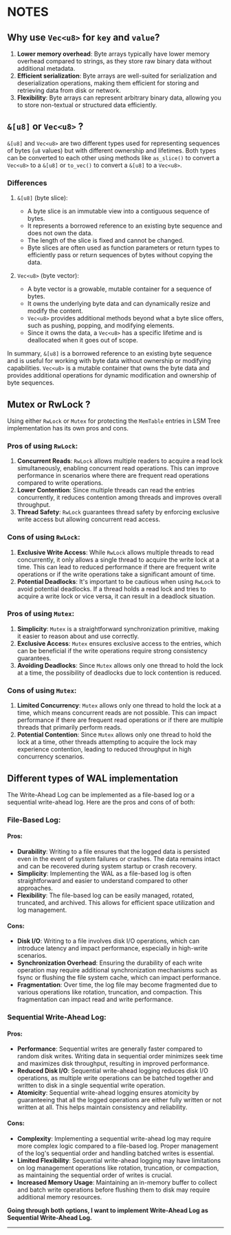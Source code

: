 # NOTES

## Why use `Vec<u8>` for `key` and `value`?

1. **Lower memory overhead**: Byte arrays typically have lower memory overhead compared to strings, as they store raw binary data without additional metadata.
2. **Efficient serialization**: Byte arrays are well-suited for serialization and deserialization operations, making them efficient for storing and retrieving data from disk or network.
3. **Flexibility**: Byte arrays can represent arbitrary binary data, allowing you to store non-textual or structured data efficiently.

## `&[u8]` or `Vec<u8>` ?

`&[u8]` and `Vec<u8>` are two different types used for representing sequences of bytes (`u8` values) but with different ownership and lifetimes.
Both types can be converted to each other using methods like `as_slice()` to convert a `Vec<u8>` to a `&[u8]` or `to_vec()` to convert a `&[u8]` to a `Vec<u8>`. 

### Differences

1. `&[u8]` (byte slice):
   - A byte slice is an immutable view into a contiguous sequence of bytes.
   - It represents a borrowed reference to an existing byte sequence and does not own the data.
   - The length of the slice is fixed and cannot be changed.
   - Byte slices are often used as function parameters or return types to efficiently pass or return sequences of bytes without copying the data.

2. `Vec<u8>` (byte vector):
   - A byte vector is a growable, mutable container for a sequence of bytes.
   - It owns the underlying byte data and can dynamically resize and modify the content.
   - `Vec<u8>` provides additional methods beyond what a byte slice offers, such as pushing, popping, and modifying elements.
   - Since it owns the data, a `Vec<u8>` has a specific lifetime and is deallocated when it goes out of scope.


In summary, `&[u8]` is a borrowed reference to an existing byte sequence and is useful for working with byte data without ownership or modifying capabilities. `Vec<u8>` is a mutable container that owns the byte data and provides additional operations for dynamic modification and ownership of byte sequences.

## Mutex or RwLock ?

Using either `RwLock` or `Mutex` for protecting the `MemTable` entries in LSM Tree implementation has its own pros and cons.

### Pros of using `RwLock`:

1. **Concurrent Reads**: `RwLock` allows multiple readers to acquire a read lock simultaneously, enabling concurrent read operations. This can improve performance in scenarios where there are frequent read operations compared to write operations.
2. **Lower Contention**: Since multiple threads can read the entries concurrently, it reduces contention among threads and improves overall throughput.
3. **Thread Safety**: `RwLock` guarantees thread safety by enforcing exclusive write access but allowing concurrent read access.

### Cons of using `RwLock`:

1. **Exclusive Write Access**: While `RwLock` allows multiple threads to read concurrently, it only allows a single thread to acquire the write lock at a time. This can lead to reduced performance if there are frequent write operations or if the write operations take a significant amount of time.
2. **Potential Deadlocks**: It's important to be cautious when using `RwLock` to avoid potential deadlocks. If a thread holds a read lock and tries to acquire a write lock or vice versa, it can result in a deadlock situation.

### Pros of using `Mutex`:

1. **Simplicity**: `Mutex` is a straightforward synchronization primitive, making it easier to reason about and use correctly.
2. **Exclusive Access**: `Mutex` ensures exclusive access to the entries, which can be beneficial if the write operations require strong consistency guarantees.
3. **Avoiding Deadlocks**: Since `Mutex` allows only one thread to hold the lock at a time, the possibility of deadlocks due to lock contention is reduced.

### Cons of using `Mutex`:

1. **Limited Concurrency**: `Mutex` allows only one thread to hold the lock at a time, which means concurrent reads are not possible. This can impact performance if there are frequent read operations or if there are multiple threads that primarily perform reads.
2. **Potential Contention**: Since `Mutex` allows only one thread to hold the lock at a time, other threads attempting to acquire the lock may experience contention, leading to reduced throughput in high concurrency scenarios.


## Different types of WAL implementation

The Write-Ahead Log can be implemented as a file-based log or a sequential write-ahead log. Here are the pros and cons of of both:

### File-Based Log:

#### Pros:

- **Durability**: Writing to a file ensures that the logged data is persisted even in the event of system failures or crashes. The data remains intact and can be recovered during system startup or crash recovery.
- **Simplicity**: Implementing the WAL as a file-based log is often straightforward and easier to understand compared to other approaches.
- **Flexibility**: The file-based log can be easily managed, rotated, truncated, and archived. This allows for efficient space utilization and log management.

#### Cons:

- **Disk I/O**: Writing to a file involves disk I/O operations, which can introduce latency and impact performance, especially in high-write scenarios.
- **Synchronization Overhead**: Ensuring the durability of each write operation may require additional synchronization mechanisms such as fsync or flushing the file system cache, which can impact performance.
- **Fragmentation**: Over time, the log file may become fragmented due to various operations like rotation, truncation, and compaction. This fragmentation can impact read and write performance.

### Sequential Write-Ahead Log:

#### Pros:

- **Performance**: Sequential writes are generally faster compared to random disk writes. Writing data in sequential order minimizes seek time and maximizes disk throughput, resulting in improved performance.
- **Reduced Disk I/O**: Sequential write-ahead logging reduces disk I/O operations, as multiple write operations can be batched together and written to disk in a single sequential write operation.
- **Atomicity**: Sequential write-ahead logging ensures atomicity by guaranteeing that all the logged operations are either fully written or not written at all. This helps maintain consistency and reliability.

#### Cons:

- **Complexity**: Implementing a sequential write-ahead log may require more complex logic compared to a file-based log. Proper management of the log's sequential order and handling batched writes is essential.
- **Limited Flexibility**: Sequential write-ahead logging may have limitations on log management operations like rotation, truncation, or compaction, as maintaining the sequential order of writes is crucial.
- **Increased Memory Usage**: Maintaining an in-memory buffer to collect and batch write operations before flushing them to disk may require additional memory resources.

**Going through both options, I want to implement Write-Ahead Log as Sequential Write-Ahead Log.**

---